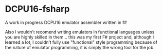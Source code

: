 # DCPU16-fsharp

A work in progress DCPU16 emulator assembler written in f#

Also I wouldn't recomend writing emulators in functional languages unless you are highly skilled in them...
this was my first F# project and, although I learned a lot, I couldn't fully use "functional" style programming
because of the nature of emulator programming, it is simply the wrong tool for the job.

